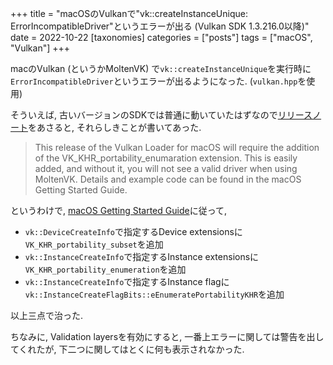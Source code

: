 +++
title = "macOSのVulkanで\"vk::createInstanceUnique: ErrorIncompatibleDriver\"というエラーが出る (Vulkan SDK 1.3.216.0以降)"
date = 2022-10-22
[taxonomies]
categories = ["posts"]
tags = ["macOS", "Vulkan"]
+++

macのVulkan (というかMoltenVK) で`vk::createInstanceUnique`を実行時に`ErrorIncompatibleDriver`というエラーが出るようになった. (`vulkan.hpp`を使用)

そういえば, 古いバージョンのSDKでは普通に動いていたはずなので[リリースノート](https://vulkan.lunarg.com/doc/sdk/1.3.216.0/mac/release_notes.html)をあさると, それらしきことが書いてあった.

> This release of the Vulkan Loader for macOS will require the addition of the VK_KHR_portability_enumaration extension. This is easily added, and without it, you will not see a valid driver when using MoltenVK. Details and example code can be found in the macOS Getting Started Guide.

というわけで, [macOS Getting Started Guide](https://vulkan.lunarg.com/doc/sdk/1.3.224.1/mac/getting_started.html)に従って, 

- `vk::DeviceCreateInfo`で指定するDevice extensionsに`VK_KHR_portability_subset`を追加
- `vk::InstanceCreateInfo`で指定するInstance extensionsに`VK_KHR_portability_enumeration`を追加
- `vk::InstanceCreateInfo`で指定するInstance flagに`vk::InstanceCreateFlagBits::eEnumeratePortabilityKHR`を追加

以上三点で治った.

ちなみに, Validation layersを有効にすると, 一番上エラーに関しては警告を出してくれたが, 下二つに関してはとくに何も表示されなかった.
